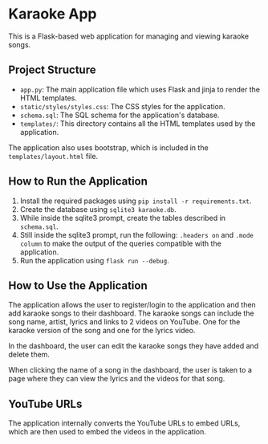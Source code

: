 # Karaoke App

This is a Flask-based web application for managing and viewing karaoke songs.

## Project Structure

- `app.py`: The main application file which uses Flask and jinja to render the HTML templates.
- `static/styles/styles.css`: The CSS styles for the application.
- `schema.sql`: The SQL schema for the application's database.
- `templates/`: This directory contains all the HTML templates used by the application.

The application also uses bootstrap, which is included in the `templates/layout.html` file.

## How to Run the Application

1. Install the required packages using `pip install -r requirements.txt`.
2. Create the database using `sqlite3 karaoke.db`.
3. While inside the sqlite3 prompt, create the tables described in `schema.sql`.
4. Still inside the sqlite3 prompt, run the following: `.headers on` and `.mode column` to make the output of the queries compatible with the application.
5. Run the application using `flask run --debug`.

## How to Use the Application

The application allows the user to register/login to the application and then add karaoke songs to their dashboard.
The karaoke songs can include the song name, artist, lyrics and links to 2 videos on YouTube. One for the karaoke version of the song and one for the lyrics video.

In the dashboard, the user can edit the karaoke songs they have added and delete them.

When clicking the name of a song in the dashboard, the user is taken to a page where they can view the lyrics and the videos for that song.

## YouTube URLs

The application internally converts the YouTube URLs to embed URLs, which are then used to embed the videos in the application.
